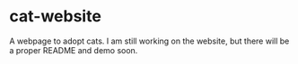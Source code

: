 # cat-website
A webpage to adopt cats. I am still working on the website, but there will be a proper README and demo soon. 
